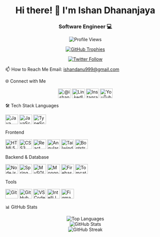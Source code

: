 <h1 align="center">Hi there! 👋 I'm Ishan Dhananjaya</h1> <h3 align="center">Software Engineer 💻</h3> <p align="center"> <img src="https://komarev.com/ghpvc/?username=imishan7&label=Profile%20Views&color=0e75b6&style=flat" alt="Profile Views" /> </p> <p align="center"> <a href="https://github.com/ryo-ma/github-profile-trophy"><img src="https://github-profile-trophy.vercel.app/?username=imishan7&margin-w=5&theme=dracula" alt="GitHub Trophies" /></a> </p> <p align="center"> <a href="https://twitter.com/@ishandananjay10" target="blank"> <img src="https://img.shields.io/twitter/follow/@ishandananjay10?logo=twitter&style=for-the-badge" alt="Twitter Follow" /> </a> </p>

📫 How to Reach Me
Email: ishandanu999@gmail.com

🌐 Connect with Me
<p align="center"> <a href="https://twitter.com/@ishandananjay10" target="blank"><img align="center" src="https://raw.githubusercontent.com/rahuldkjain/github-profile-readme-generator/master/src/images/icons/Social/twitter.svg" alt="@ishandananjay10" height="30" width="40" /></a> <a href="https://linkedin.com/in/ishan-dhananjana-615878226/" target="blank"><img align="center" src="https://raw.githubusercontent.com/rahuldkjain/github-profile-readme-generator/master/src/images/icons/Social/linked-in-alt.svg" alt="LinkedIn" height="30" width="40" /></a> <a href="https://instagram.com/im_i__shan" target="blank"><img align="center" src="https://raw.githubusercontent.com/rahuldkjain/github-profile-readme-generator/master/src/images/icons/Social/instagram.svg" alt="Instagram" height="30" width="40" /></a> <a href="https://www.youtube.com/c/mr errors" target="blank"><img align="center" src="https://raw.githubusercontent.com/rahuldkjain/github-profile-readme-generator/master/src/images/icons/Social/youtube.svg" alt="YouTube" height="30" width="40" /></a> </p>

🛠️ Tech Stack
Languages
<p> <img src="https://cdn.jsdelivr.net/gh/devicons/devicon/icons/java/java-original.svg" height="30" width="40" alt="Java" /> <img src="https://cdn.jsdelivr.net/gh/devicons/devicon/icons/javascript/javascript-original.svg" height="30" width="40" alt="JavaScript" /> <img src="https://cdn.jsdelivr.net/gh/devicons/devicon/icons/typescript/typescript-original.svg" height="30" width="40" alt="TypeScript" /> </p>

Frontend
<p> <img src="https://cdn.jsdelivr.net/gh/devicons/devicon/icons/html5/html5-original.svg" height="30" width="40" alt="HTML5" /> <img src="https://cdn.jsdelivr.net/gh/devicons/devicon/icons/css3/css3-original.svg" height="30" width="40" alt="CSS3" /> <img src="https://cdn.jsdelivr.net/gh/devicons/devicon/icons/react/react-original.svg" height="30" width="40" alt="React" /> <img src="https://cdn.jsdelivr.net/gh/devicons/devicon/icons/angularjs/angularjs-original.svg" height="30" width="40" alt="Angular" /> <img src="https://cdn.jsdelivr.net/gh/devicons/devicon/icons/tailwindcss/tailwindcss-plain.svg" height="30" width="40" alt="Tailwind CSS" /> <img src="https://cdn.jsdelivr.net/gh/devicons/devicon/icons/bootstrap/bootstrap-original.svg" height="30" width="40" alt="Bootstrap" /> 
</p>

Backend & Database
<p> <img src="https://cdn.jsdelivr.net/gh/devicons/devicon/icons/nodejs/nodejs-original.svg" height="30" width="40" alt="Node.js" /> <img src="https://cdn.jsdelivr.net/gh/devicons/devicon/icons/spring/spring-original.svg" height="30" width="40" alt="Spring Boot" /> <img src="https://cdn.jsdelivr.net/gh/devicons/devicon/icons/mysql/mysql-original.svg" height="30" width="40" alt="MySQL" /> <img src="https://cdn.jsdelivr.net/gh/devicons/devicon/icons/mongodb/mongodb-original.svg" height="30" width="40" alt="MongoDB" /> <img src="https://cdn.jsdelivr.net/gh/devicons/devicon/icons/firebase/firebase-plain.svg" height="30" width="40" alt="Firebase" /> <img src="https://cdn.jsdelivr.net/gh/devicons/devicon/icons/tomcat/tomcat-original.svg" height="30" width="40" alt="Tomcat" /> </p>

Tools
<p> <img src="https://cdn.jsdelivr.net/gh/devicons/devicon/icons/git/git-original.svg" height="30" width="40" alt="Git" /> <img src="https://cdn.jsdelivr.net/gh/devicons/devicon/icons/github/github-original.svg" height="30" width="40" alt="GitHub" /> <img src="https://cdn.jsdelivr.net/gh/devicons/devicon/icons/vscode/vscode-original.svg" height="30" width="40" alt="VS Code" /> <img src="https://cdn.jsdelivr.net/gh/devicons/devicon/icons/intellij/intellij-original.svg" height="30" width="40" alt="IntelliJ IDEA" /> <img src="https://cdn.jsdelivr.net/gh/devicons/devicon/icons/figma/figma-original.svg" height="30" width="40" alt="Figma" /> </p>

📊 GitHub Stats
<div align="center"> <img align="center" src="https://github-readme-stats.vercel.app/api/top-langs?username=imishan7&show_icons=true&locale=en&layout=compact&theme=tokyonight" alt="Top Languages" /> <br> <img align="center" src="https://github-readme-stats.vercel.app/api?username=imishan7&show_icons=true&locale=en&theme=tokyonight" alt="GitHub Stats" /> <br> <img align="center" src="https://github-readme-streak-stats.herokuapp.com/?user=imishan7&theme=tokyonight" alt="GitHub Streak" /> </div>
